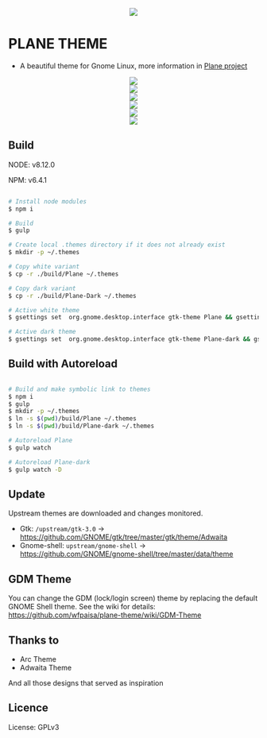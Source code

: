 <p align="center">
<img src="assets/logo.svg" />
</p>


# PLANE THEME

- 	A beautiful theme for Gnome Linux, more information in [Plane project](https://github.com/wfpaisa/plane)

<p align="center">
<img src="assets/screenshots/screenshot-01.png" />
<br>
<img src="assets/screenshots/screenshot-02.png" />
<br>
<img src="assets/screenshots/screenshot-03.png" />
<br>
<img src="assets/screenshots/screenshot-04.png" />
<br>
<img src="assets/screenshots/screenshot-05.png" />
<br>
<img src="assets/screenshots/screenshot-06.jpeg" />
</p>

## Build

NODE: v8.12.0

NPM:  v6.4.1

```bash 

# Install node modules
$ npm i

# Build
$ gulp

# Create local .themes directory if it does not already exist
$ mkdir -p ~/.themes

# Copy white variant
$ cp -r ./build/Plane ~/.themes

# Copy dark variant
$ cp -r ./build/Plane-Dark ~/.themes

# Active white theme
$ gsettings set  org.gnome.desktop.interface gtk-theme Plane && gsettings set org.gnome.shell.extensions.user-theme name Plane

# Active dark theme
$ gsettings set  org.gnome.desktop.interface gtk-theme Plane-dark && gsettings set org.gnome.shell.extensions.user-theme name Plane-dark

```


## Build with Autoreload

```bash 

# Build and make symbolic link to themes
$ npm i
$ gulp
$ mkdir -p ~/.themes
$ ln -s $(pwd)/build/Plane ~/.themes
$ ln -s $(pwd)/build/Plane-dark ~/.themes

# Autoreload Plane
$ gulp watch

# Autoreload Plane-dark
$ gulp watch -D

```


## Update

Upstream themes are downloaded and changes monitored.

- Gtk: `/upstream/gtk-3.0` -> https://github.com/GNOME/gtk/tree/master/gtk/theme/Adwaita
- Gnome-shell: `upstream/gnome-shell` -> https://github.com/GNOME/gnome-shell/tree/master/data/theme


## GDM Theme
You can change the GDM (lock/login screen) theme by replacing the default GNOME Shell theme.
See the wiki for details: https://github.com/wfpaisa/plane-theme/wiki/GDM-Theme

## Thanks to

- Arc Theme
- Adwaita Theme

And all those designs that served as inspiration

## Licence
License: GPLv3